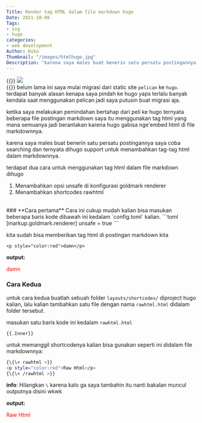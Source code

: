 ```yaml
---
Title: Render tag HTML dalam file markdown hugo
Date: 2021-10-08
Tags:
- ssg
- hugo
categories:
- web development
Author: Hiko
Thumbnail: "/images/htmlhugo.jpg"
Description: "karena saya males buat benerin satu persatu postingannya saya coba searching dan ternyata dihugo support untuk menambahkan tag-tag html dalam markdownnya. terdapat dua cara untuk menggunakan tag html dalam file markdown dihugo"
---
```


{{<raw>}}
<img src="/images/htmlhugo.jpg" class="img-fluid bg-dark">
<br>
{{</raw>}}
belum lama ini saya mulai migrasi dari static site `pelican` ke `hugo`. terdapat banyak alasan kenapa saya pindah ke hugo yaps terlalu banyak kendala saat menggunakan pelican jadi saya putusin buat migrasi aja.

ketika saya melakukan pemindahan bertahap dari peli ke hugo ternyata beberapa file postingan markdown saya itu menggunakan tag html yang mana semuanya jadi berantakan karena hugo gabisa nge'embed html di file markdownnya.

karena saya males buat benerin satu persatu postingannya saya coba searching dan ternyata dihugo support untuk menambahkan tag-tag html dalam markdownnya.

terdapat dua cara untuk menggunakan tag html dalam file markdown dihugo
1. Menambahkan opsi unsafe di konfigurasi goldmark renderer
2. Menambahkan shortcodes rawhtml
<br>
### **Cara pertama**
Cara ini cukup mudah kalian bisa masukan beberapa baris kode dibawah ini kedalam `config.toml` kalian.
```toml
[markup.goldmark.renderer]
  unsafe = true
```

kita sudah bisa memberikan tag html di postingan markdown kita
```plaintext
<p style="color:red">damn</p>
```
**output:**
<p style="color:red">damn</p>



### **Cara Kedua**
untuk cara kedua buatlah sebuah folder `layouts/shortcodes/` diproject hugo kalian, lalu kalian tambahkan satu file dengan nama `rawhtml.html` didalam folder tersebut.

masukan satu baris kode ini kedalam `rawhtml.html`
```
{{.Inner}}
```

untuk memanggil shortcodenya kalian bisa gunakan seperti ini didalam file markdownnya:
```bash
{\{\< rawhtml >}}
<p style="color:red">Raw Html</p>
{\{\< /rawhtml >}}
```

**info**: Hilangkan `\` karena kalo ga saya tambahin itu nanti bakalan muncul outputnya disini wkwk

**output:**
<p style="color:red">Raw Html</p>



